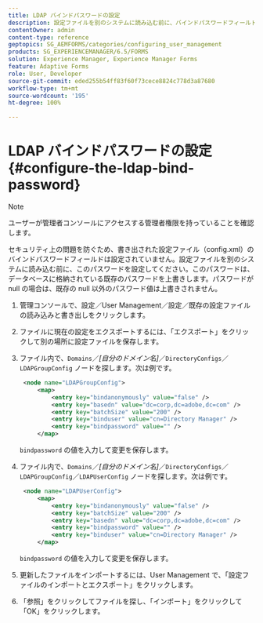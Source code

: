 ```yaml
---
title: LDAP バインドパスワードの設定
description: 設定ファイルを別のシステムに読み込む前に、バインドパスワードフィールドを設定する方法について説明します。
contentOwner: admin
content-type: reference
geptopics: SG_AEMFORMS/categories/configuring_user_management
products: SG_EXPERIENCEMANAGER/6.5/FORMS
solution: Experience Manager, Experience Manager Forms
feature: Adaptive Forms
role: User, Developer
source-git-commit: eded255b54ff83f60f73cece8824c778d3a87680
workflow-type: tm+mt
source-wordcount: '195'
ht-degree: 100%

---
```


# LDAP バインドパスワードの設定{#configure-the-ldap-bind-password}

>[!NOTE]
> 
> ユーザーが管理者コンソールにアクセスする管理者権限を持っていることを確認します。

セキュリティ上の問題を防ぐため、書き出された設定ファイル（config.xml）のバインドパスワードフィールドは設定されていません。設定ファイルを別のシステムに読み込む前に、このパスワードを設定してください。このパスワードは、データベースに格納されている既存のパスワードを上書きします。パスワードが null の場合は、既存の null 以外のパスワード値は上書きされません。

1. 管理コンソールで、設定／User Management／設定／既存の設定ファイルの読み込みと書き出しをクリックします。
1. ファイルに現在の設定をエクスポートするには、「エクスポート」をクリックして別の場所に設定ファイルを保存します。
1. ファイル内で、`Domains`／*[自分のドメイン名]*／`DirectoryConfigs`／`LDAPGroupConfig` ノードを探します。次は例です。

   ```xml
    <node name="LDAPGroupConfig">
        <map>
            <entry key="bindanonymously" value="false" />
            <entry key="basedn" value="dc=corp,dc=adobe,dc=com" />
            <entry key="batchSize" value="200" />
            <entry key="binduser" value="cn=Directory Manager" />
            <entry key="bindpassword" value="" />
        </map>
   ```

   `bindpassword` の値を入力して変更を保存します。

1. ファイル内で、`Domains`／*[自分のドメイン名]*／`DirectoryConfigs`／`LDAPGroupConfig`／`LDAPUserConfig` ノードを探します。次は例です。

   ```xml
    <node name="LDAPUserConfig">
        <map>
            <entry key="bindanonymously" value="false" />
            <entry key="batchSize" value="200" />
            <entry key="basedn" value="dc=corp,dc=adobe,dc=com" />
            <entry key="bindpassword" value="" />
            <entry key="binduser" value="cn=Directory Manager" />
        </map>
   ```

   `bindpassword` の値を入力して変更を保存します。

1. 更新したファイルをインポートするには、User Management で、「設定ファイルのインポートとエクスポート」をクリックします。
1. 「参照」をクリックしてファイルを探し、「インポート」をクリックして「OK」をクリックします。
